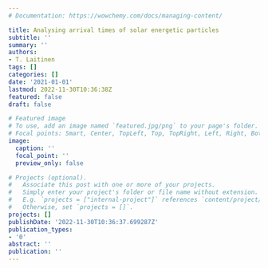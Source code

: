 ```yaml
---
# Documentation: https://wowchemy.com/docs/managing-content/

title: Analysing arrival times of solar energetic particles
subtitle: ''
summary: ''
authors:
- T. Laitinen
tags: []
categories: []
date: '2021-01-01'
lastmod: 2022-11-30T10:36:38Z
featured: false
draft: false

# Featured image
# To use, add an image named `featured.jpg/png` to your page's folder.
# Focal points: Smart, Center, TopLeft, Top, TopRight, Left, Right, BottomLeft, Bottom, BottomRight.
image:
  caption: ''
  focal_point: ''
  preview_only: false

# Projects (optional).
#   Associate this post with one or more of your projects.
#   Simply enter your project's folder or file name without extension.
#   E.g. `projects = ["internal-project"]` references `content/project/deep-learning/index.md`.
#   Otherwise, set `projects = []`.
projects: []
publishDate: '2022-11-30T10:36:37.699287Z'
publication_types:
- '0'
abstract: ''
publication: ''
---
```


